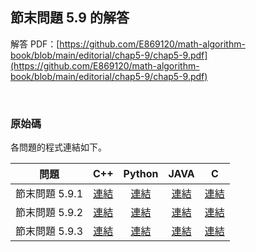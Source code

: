 ## 節末問題 5.9 的解答

解答 PDF：[https://github.com/E869120/math-algorithm-book/blob/main/editorial/chap5-9/chap5-9.pdf](https://github.com/E869120/math-algorithm-book/blob/main/editorial/chap5-9/chap5-9.pdf)

<br />

### 原始碼

各問題的程式連結如下。

| 問題 | C++ | Python | JAVA | C |
|:---:|:---:|:---:|:---:|:---:|
| 節末問題 5.9.1 | [連結](https://github.com/E869120/math-algorithm-book/blob/main/editorial/chap5-9/prob5-9-1.cpp) | [連結](https://github.com/E869120/math-algorithm-book/blob/main/editorial/chap5-9/prob5-9-1.py) | [連結](https://github.com/E869120/math-algorithm-book/blob/main/editorial/chap5-9/prob5-9-1.java) | [連結](https://github.com/E869120/math-algorithm-book/blob/main/editorial/chap5-9/prob5-9-1.c) |
| 節末問題 5.9.2 | [連結](https://github.com/E869120/math-algorithm-book/blob/main/editorial/chap5-9/prob5-9-2.cpp) | [連結](https://github.com/E869120/math-algorithm-book/blob/main/editorial/chap5-9/prob5-9-2.py) | [連結](https://github.com/E869120/math-algorithm-book/blob/main/editorial/chap5-9/prob5-9-2.java) | [連結](https://github.com/E869120/math-algorithm-book/blob/main/editorial/chap5-9/prob5-9-2.c) |
| 節末問題 5.9.3 | [連結](https://github.com/E869120/math-algorithm-book/blob/main/editorial/chap5-9/prob5-9-3.cpp) | [連結](https://github.com/E869120/math-algorithm-book/blob/main/editorial/chap5-9/prob5-9-3.py) | [連結](https://github.com/E869120/math-algorithm-book/blob/main/editorial/chap5-9/prob5-9-3.java) | [連結](https://github.com/E869120/math-algorithm-book/blob/main/editorial/chap5-9/prob5-9-3.c) |